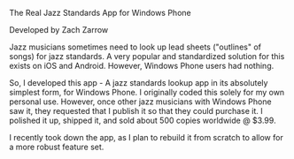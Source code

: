 The Real Jazz Standards App for Windows Phone

Developed by Zach Zarrow

Jazz musicians sometimes need to look up lead sheets ("outlines" of songs) for jazz standards.  A very popular and standardized solution for this exists on iOS and Android.  However, Windows Phone users had nothing.

So, I developed this app - A jazz standards lookup app in its absolutely simplest form, for Windows Phone.  I originally coded this solely for my own personal use.  However, once other jazz musicians with Windows Phone saw it, they requested that I publish it so that they could purchase it.  I polished it up, shipped it, and sold about 500 copies worldwide @ $3.99.

I recently took down the app, as I plan to rebuild it from scratch to allow for a more robust feature set.
